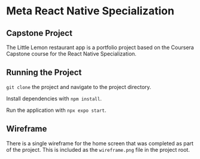# Meta React Native Specialization

## Capstone Project

The Little Lemon restaurant app is a portfolio project based on the Coursera Capstone course for the React Native Specialization.

## Running the Project

`git clone` the project and navigate to the project directory.

Install dependencies with `npm install`.

Run the application with `npx expo start`.

## Wireframe

There is a single wireframe for the home screen that was completed as part of the project. This is included as the `wireframe.png` file in the project root.
